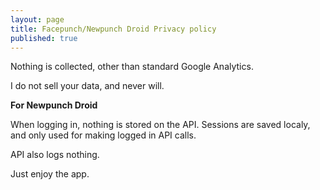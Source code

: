 ```yaml
---
layout: page
title: Facepunch/Newpunch Droid Privacy policy
published: true
---
```



Nothing is collected, other than standard Google Analytics. 

I do not sell your data, and never will.

**For Newpunch Droid**

When logging in, nothing is stored on the API. Sessions are saved localy, and only used for making logged in API calls.

API also logs nothing.


Just enjoy the app.
